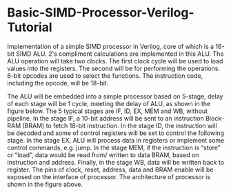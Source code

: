 # Basic-SIMD-Processor-Verilog-Tutorial
Implementation of a simple SIMD processor in Verilog, core of which is a 16-bit SIMD ALU. 2's compliment calculations are implemented in this ALU. The ALU operation will take two clocks. The first clock cycle will be used to load values into the registers. The second will be for performing the operations. 6-bit opcodes are used to select the functions. The instruction code, including the opcode, will be 18-bit.

The ALU will be embedded into a simple processor based on 5-stage, delay of each stage will
be 1 cycle, meeting the delay of ALU, as shown in the figure below. The 5 typical stages are IF, ID,
EX, MEM and WB, without pipeline. In the stage IF, a 10-bit address will be sent to an instruction
Block-RAM (BRAM) to fetch 18-bit instruction. In the stage ID, the instruction will be decoded
and some of control registers will be set to control the following stage. In the stage EX, ALU will
process data in registers or implement some control commands, e.g. jump. In the stage MEM, if the
instruction is “store” or “load”, data would be read from/ written to data BRAM, based on instruction
and address. Finally, in the stage WB, data will be written back to register. The pins of clock, reset,
address, data and BRAM enable will be exposed on the interface of processor. The architecture of
processor is shown in the figure above.
